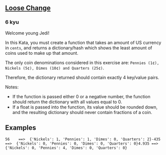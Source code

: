 <h2><a href=https://www.codewars.com/kata/5571f712ddf00b54420000ee/train/javascript target="_blank">Loose Change</a></h2><h3>6 kyu</h3><p>Welcome young Jedi! </p><p>In this Kata, you must create a function that takes an amount of US currency in <code>cents</code>, and returns a dictionary/hash which shows the least amount of coins used to make up that amount. </p><p>The only coin denominations considered in this exercise are: <code>Pennies (1¢), Nickels (5¢), Dimes (10¢) and Quarters (25¢)</code>.</p><p>Therefore, the dictionary returned should contain exactly 4 key/value pairs.</p><p>Notes:</p><ul><li>If the function is passed either 0 or a negative number, the function should return the dictionary with all values equal to 0.</li><li>If a float is passed into the function, its value should be rounded down, and the resulting dictionary should never contain fractions of a coin.</li></ul><h2 id="examples">Examples</h2><pre><code>56    ==&gt;  {'Nickels': 1, 'Pennies': 1, 'Dimes': 0, 'Quarters': 2}-435  ==&gt;  {'Nickels': 0, 'Pennies': 0, 'Dimes': 0, 'Quarters': 0}4.935 ==&gt;  {'Nickels': 0, 'Pennies': 4, 'Dimes': 0, 'Quarters': 0}</code></pre>